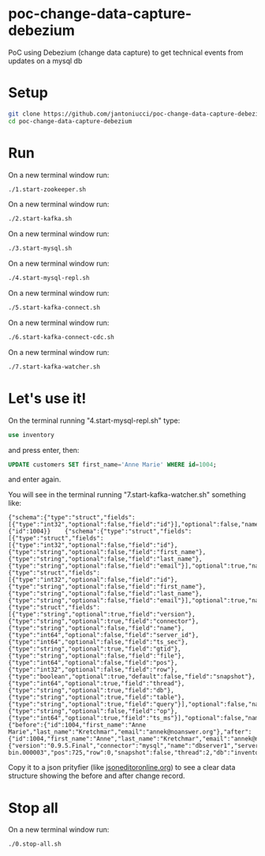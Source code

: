 # poc-change-data-capture-debezium
PoC using Debezium (change data capture) to get technical events from updates on a mysql db

# Setup

```sh
git clone https://github.com/jantoniucci/poc-change-data-capture-debezium.git
cd poc-change-data-capture-debezium
```

# Run

On a new terminal window run:
```sh
./1.start-zookeeper.sh
```

On a new terminal window run:
```sh
./2.start-kafka.sh
```

On a new terminal window run:
```sh
./3.start-mysql.sh
```

On a new terminal window run:
```sh
./4.start-mysql-repl.sh
```

On a new terminal window run:
```sh
./5.start-kafka-connect.sh
```

On a new terminal window run:
```sh
./6.start-kafka-connect-cdc.sh
```

On a new terminal window run:
```sh
./7.start-kafka-watcher.sh
```

# Let's use it!

On the terminal running "4.start-mysql-repl.sh" type:
```sql
use inventory
```
and press enter, then:
```sql
UPDATE customers SET first_name='Anne Marie' WHERE id=1004;
```
and enter again.

You will see in the terminal running "7.start-kafka-watcher.sh" something like:
```terminal
{"schema":{"type":"struct","fields":[{"type":"int32","optional":false,"field":"id"}],"optional":false,"name":"dbserver1.inventory.customers.Key"},"payload":{"id":1004}}	{"schema":{"type":"struct","fields":[{"type":"struct","fields":[{"type":"int32","optional":false,"field":"id"},{"type":"string","optional":false,"field":"first_name"},{"type":"string","optional":false,"field":"last_name"},{"type":"string","optional":false,"field":"email"}],"optional":true,"name":"dbserver1.inventory.customers.Value","field":"before"},{"type":"struct","fields":[{"type":"int32","optional":false,"field":"id"},{"type":"string","optional":false,"field":"first_name"},{"type":"string","optional":false,"field":"last_name"},{"type":"string","optional":false,"field":"email"}],"optional":true,"name":"dbserver1.inventory.customers.Value","field":"after"},{"type":"struct","fields":[{"type":"string","optional":true,"field":"version"},{"type":"string","optional":true,"field":"connector"},{"type":"string","optional":false,"field":"name"},{"type":"int64","optional":false,"field":"server_id"},{"type":"int64","optional":false,"field":"ts_sec"},{"type":"string","optional":true,"field":"gtid"},{"type":"string","optional":false,"field":"file"},{"type":"int64","optional":false,"field":"pos"},{"type":"int32","optional":false,"field":"row"},{"type":"boolean","optional":true,"default":false,"field":"snapshot"},{"type":"int64","optional":true,"field":"thread"},{"type":"string","optional":true,"field":"db"},{"type":"string","optional":true,"field":"table"},{"type":"string","optional":true,"field":"query"}],"optional":false,"name":"io.debezium.connector.mysql.Source","field":"source"},{"type":"string","optional":false,"field":"op"},{"type":"int64","optional":true,"field":"ts_ms"}],"optional":false,"name":"dbserver1.inventory.customers.Envelope"},"payload":{"before":{"id":1004,"first_name":"Anne Marie","last_name":"Kretchmar","email":"annek@noanswer.org"},"after":{"id":1004,"first_name":"Anne","last_name":"Kretchmar","email":"annek@noanswer.org"},"source":{"version":"0.9.5.Final","connector":"mysql","name":"dbserver1","server_id":223344,"ts_sec":1558017361,"gtid":null,"file":"mysql-bin.000003","pos":725,"row":0,"snapshot":false,"thread":2,"db":"inventory","table":"customers","query":null},"op":"u","ts_ms":1558017362001}}
```
Copy it to a json prityfier (like [jsoneditoronline.org](https://jsoneditoronline.org/)) to see a clear data structure showing the before and after change record. 

# Stop all

On a new terminal window run:
```sh
./0.stop-all.sh
```

